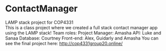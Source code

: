 # ContactManager
LAMP stack project for COP4331\
This is a class project where we created a full stack contact manager app using the LAMP stack!
Team roles:
Project Manager: Amasha
API: Luke and Sanaa
Database: Courtney
Front-end: Alex, Guidarly and Amasha
You can see the final project here: http://cop4331group20.online/ 
